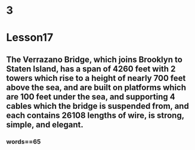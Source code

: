 # 3
# Lesson17
## The Verrazano Bridge, which joins Brooklyn to Staten Island, has a span of 4260 feet with 2 towers which rise to a height of nearly 700 feet above the sea, and are built on platforms which are 100 feet under the sea, and supporting 4 cables which the bridge is suspended from, and each contains 26108 lengths of wire, is strong, simple, and elegant.
### words==65